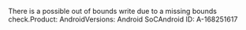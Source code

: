 There is a possible out of bounds write due to a missing bounds check.Product: AndroidVersions: Android SoCAndroid ID: A-168251617